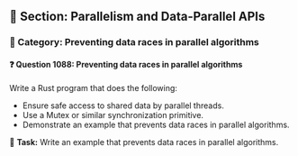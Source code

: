 ## 📘 Section: Parallelism and Data-Parallel APIs  
### 🔹 Category: Preventing data races in parallel algorithms  
#### ❓ Question 1088: Preventing data races in parallel algorithms

Write a Rust program that does the following:

- Ensure safe access to shared data by parallel threads.
- Use a Mutex or similar synchronization primitive.
- Demonstrate an example that prevents data races in parallel algorithms.

🔧 **Task:** Write an example that prevents data races in parallel algorithms.
